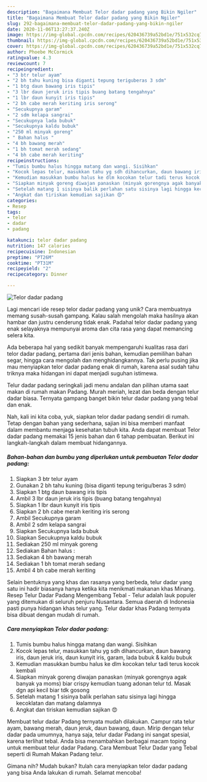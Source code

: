 ```yaml
---
description: "Bagaimana Membuat Telor dadar padang yang Bikin Ngiler"
title: "Bagaimana Membuat Telor dadar padang yang Bikin Ngiler"
slug: 292-bagaimana-membuat-telor-dadar-padang-yang-bikin-ngiler
date: 2020-11-06T13:27:37.240Z
image: https://img-global.cpcdn.com/recipes/620436739a52bd1e/751x532cq70/telor-dadar-padang-foto-resep-utama.jpg
thumbnail: https://img-global.cpcdn.com/recipes/620436739a52bd1e/751x532cq70/telor-dadar-padang-foto-resep-utama.jpg
cover: https://img-global.cpcdn.com/recipes/620436739a52bd1e/751x532cq70/telor-dadar-padang-foto-resep-utama.jpg
author: Phoebe McCormick
ratingvalue: 4.3
reviewcount: 7
recipeingredient:
- "3 btr telur ayam"
- "2 bh tahu kuning bisa diganti tepung teriguberas 3 sdm"
- "1 btg daun bawang iris tipis"
- "3 lbr daun jeruk iris tipis buang batang tengahnya"
- "1 lbr daun kunyit iris tipis"
- "2 bh cabe merah keriting iris serong"
- "Secukupnya garam"
- "2 sdm kelapa sangrai"
- "Secukupnya lada bubuk"
- "Secukupnya kaldu bubuk"
- "250 ml minyak goreng"
- " Bahan halus "
- "4 bh bawang merah"
- "1 bh tomat merah sedang"
- "4 bh cabe merah keriting"
recipeinstructions:
- "Tumis bumbu halus hingga matang dan wangi. Sisihkan"
- "Kocok lepas telur, masukkan tahu yg sdh dihancurkan, daun bawang iris, daun jeruk iris, daun kunyit iris, garam, lada bubuk &amp; kaldu bubuk"
- "Kemudian masukkan bumbu halus ke dlm kocokan telur tadi terus kocok kembali"
- "Siapkan minyak goreng diwajan panaskan (minyak gorengnya agak banyak ya moms) biar crispy kemudian tuang adonan telur td. Masak dgn api kecil biar tdk gosong"
- "Setelah matang 1 sisinya balik perlahan satu sisinya lagi hingga kecoklatan dan matang dalamnya"
- "Angkat dan tiriskan kemudian sajikan 😍"
categories:
- Resep
tags:
- telor
- dadar
- padang

katakunci: telor dadar padang 
nutrition: 147 calories
recipecuisine: Indonesian
preptime: "PT26M"
cooktime: "PT31M"
recipeyield: "2"
recipecategory: Dinner

---
```



![Telor dadar padang](https://img-global.cpcdn.com/recipes/620436739a52bd1e/751x532cq70/telor-dadar-padang-foto-resep-utama.jpg)

Lagi mencari ide resep telor dadar padang yang unik? Cara membuatnya memang susah-susah gampang. Kalau salah mengolah maka hasilnya akan hambar dan justru cenderung tidak enak. Padahal telor dadar padang yang enak selayaknya mempunyai aroma dan cita rasa yang dapat memancing selera kita.

Ada beberapa hal yang sedikit banyak mempengaruhi kualitas rasa dari telor dadar padang, pertama dari jenis bahan, kemudian pemilihan bahan segar, hingga cara mengolah dan menghidangkannya. Tak perlu pusing jika mau menyiapkan telor dadar padang enak di rumah, karena asal sudah tahu triknya maka hidangan ini dapat menjadi suguhan istimewa.

Telur dadar padang seringkali jadi menu andalan dan pilihan utama saat makan di rumah makan Padang. Murah meriah, lezat dan beda dengan telur dadar biasa. Ternyata gampang banget bikin telur dadar padang yang tebal dan enak.


Nah, kali ini kita coba, yuk, siapkan telor dadar padang sendiri di rumah. Tetap dengan bahan yang sederhana, sajian ini bisa memberi manfaat dalam membantu menjaga kesehatan tubuh kita. Anda dapat membuat Telor dadar padang memakai 15 jenis bahan dan 6 tahap pembuatan. Berikut ini langkah-langkah dalam membuat hidangannya.

<!--inarticleads1-->

##### Bahan-bahan dan bumbu yang diperlukan untuk pembuatan Telor dadar padang:

1. Siapkan 3 btr telur ayam
1. Gunakan 2 bh tahu kuning (bisa diganti tepung terigu/beras 3 sdm)
1. Siapkan 1 btg daun bawang iris tipis
1. Ambil 3 lbr daun jeruk iris tipis (buang batang tengahnya)
1. Siapkan 1 lbr daun kunyit iris tipis
1. Siapkan 2 bh cabe merah keriting iris serong
1. Ambil Secukupnya garam
1. Ambil 2 sdm kelapa sangrai
1. Siapkan Secukupnya lada bubuk
1. Siapkan Secukupnya kaldu bubuk
1. Sediakan 250 ml minyak goreng
1. Sediakan  Bahan halus :
1. Sediakan 4 bh bawang merah
1. Sediakan 1 bh tomat merah sedang
1. Ambil 4 bh cabe merah keriting


Selain bentuknya yang khas dan rasanya yang berbeda, telur dadar yang satu ini hadir biasanya hanya ketika kita menikmati makanan khas Minang. Resep Telur Dadar Padang Mengembang Tebal - Telur adalah lauk populer yang ditemukan di seluruh penjuru Nusantara. Semua daerah di Indonesia pasti punya hidangan khas telur yang. Telur dadar khas Padang ternyata bisa dibuat dengan mudah di rumah. 

<!--inarticleads2-->

##### Cara menyiapkan Telor dadar padang:

1. Tumis bumbu halus hingga matang dan wangi. Sisihkan
1. Kocok lepas telur, masukkan tahu yg sdh dihancurkan, daun bawang iris, daun jeruk iris, daun kunyit iris, garam, lada bubuk &amp; kaldu bubuk
1. Kemudian masukkan bumbu halus ke dlm kocokan telur tadi terus kocok kembali
1. Siapkan minyak goreng diwajan panaskan (minyak gorengnya agak banyak ya moms) biar crispy kemudian tuang adonan telur td. Masak dgn api kecil biar tdk gosong
1. Setelah matang 1 sisinya balik perlahan satu sisinya lagi hingga kecoklatan dan matang dalamnya
1. Angkat dan tiriskan kemudian sajikan 😍


Membuat telur dadar Padang ternyata mudah dilakukan. Campur rata telur ayam, bawang merah, daun jeruk, daun bawang, daun. Mirip dengan telur dadar pada umumnya, hanya saja, telur dadar Padang ini sangat spesial, karena terlihat tebal. Anda bisa menambahkan berbagai macam toping untuk membuat telur dadar Padang. Cara Membuat Telur Dadar yang Tebal seperti di Rumah Makan Padang telur. 

Gimana nih? Mudah bukan? Itulah cara menyiapkan telor dadar padang yang bisa Anda lakukan di rumah. Selamat mencoba!
